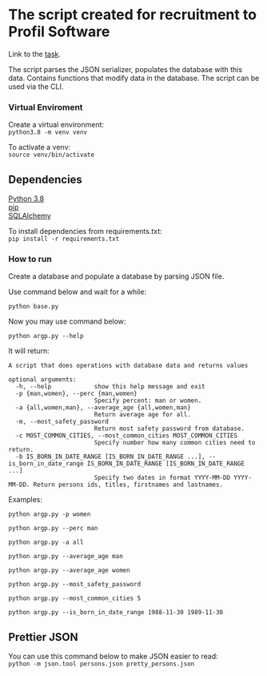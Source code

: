 # The script created for recruitment to Profil Software

Link to the [task](https://git.profil-software.com/recruitment-july-2020/backend).

The script parses the JSON serializer, populates the database with this data.
Contains functions that modify data in the database. The script can be used via the CLI.


### Virtual Enviroment
Create a virtual environment: <br/>
`python3.8 -m venv venv`

To activate a venv: <br/>
`source venv/bin/activate`

## Dependencies
[Python 3.8](https://www.python.org/downloads/) <br>
[pip](https://pip.pypa.io/en/stable/installing/) <br>
[SQLAlchemy](https://docs.sqlalchemy.org/en/13/intro.html)

To install dependencies from requirements.txt: <br>
`pip install -r requirements.txt`

### How to run

Create a database and populate a database by parsing JSON file.

Use command below and wait for a while:

`python base.py`
 
 Now you may use command below:
 
 `python argp.py --help`
 
 It will return:
 
```
A script that does operations with database data and returns values

optional arguments:
  -h, --help            show this help message and exit
  -p {man,women}, --perc {man,women}
                        Specify percent: man or women.
  -a {all,women,man}, --average_age {all,women,man}
                        Return average age for all.
  -m, --most_safety_password
                        Return most safety password from database.
  -c MOST_COMMON_CITIES, --most_common_cities MOST_COMMON_CITIES
                        Specify number how many common cities need to return.
  -b IS_BORN_IN_DATE_RANGE [IS_BORN_IN_DATE_RANGE ...], --is_born_in_date_range IS_BORN_IN_DATE_RANGE [IS_BORN_IN_DATE_RANGE ...]
                        Specify two dates in format YYYY-MM-DD YYYY-MM-DD. Return persons ids, titles, firstnames and lastnames.
```

Examples:

`python argp.py -p women`

`python argp.py --perc man`

`python argp.py -a all`

`python argp.py --average_age man`

`python argp.py --average_age women`

`python argp.py --most_safety_password`

`python argp.py --most_common_cities 5`

`python argp.py --is_born_in_date_range 1988-11-30 1989-11-30`


## Prettier JSON

You can use this command below to make JSON easier to read: <br/>
`python -m json.tool persons.json pretty_persons.json`
